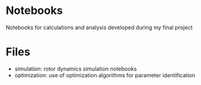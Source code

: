 # Notebooks

Notebooks for calculations and analysis developed during my final project


# Files

 - simulation: rotor dynamics simulation notebooks
 - optimization: use of optimization algorithms for parameter identification